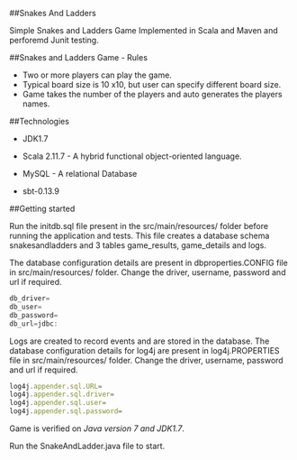 ##Snakes And Ladders

Simple Snakes and Ladders Game Implemented in Scala and Maven and perforemd Junit testing.


##Snakes and Ladders Game - Rules

* Two or more players can play the game.
* Typical board size is 10 x10, but user can specify different board size.
* Game takes the number of the players and auto generates the players names.

##Technologies

* JDK1.7

* Scala 2.11.7 - A hybrid functional object-oriented language.

* MySQL - A relational Database

* sbt-0.13.9


##Getting started

Run the initdb.sql file present in the src/main/resources/ folder before running the application and tests. This file creates a database schema snakesandladders and 3 tables game_results, game_details and logs.

The database configuration details are present in dbproperties.CONFIG file in src/main/resources/ folder. Change the driver, username, password and url if required.
``` javascript
db_driver=
db_user=
db_password=
db_url=jdbc:
```
Logs are created to record events and are stored in the database. The database configuration details for log4j are present in log4j.PROPERTIES file in src/main/resources/ folder. Change the driver, username, password and url if required.
``` javascript
log4j.appender.sql.URL=
log4j.appender.sql.driver=
log4j.appender.sql.user=
log4j.appender.sql.password=
```
		
Game is verified on *Java version 7 and JDK1.7*.

Run the SnakeAndLadder.java file to start.
